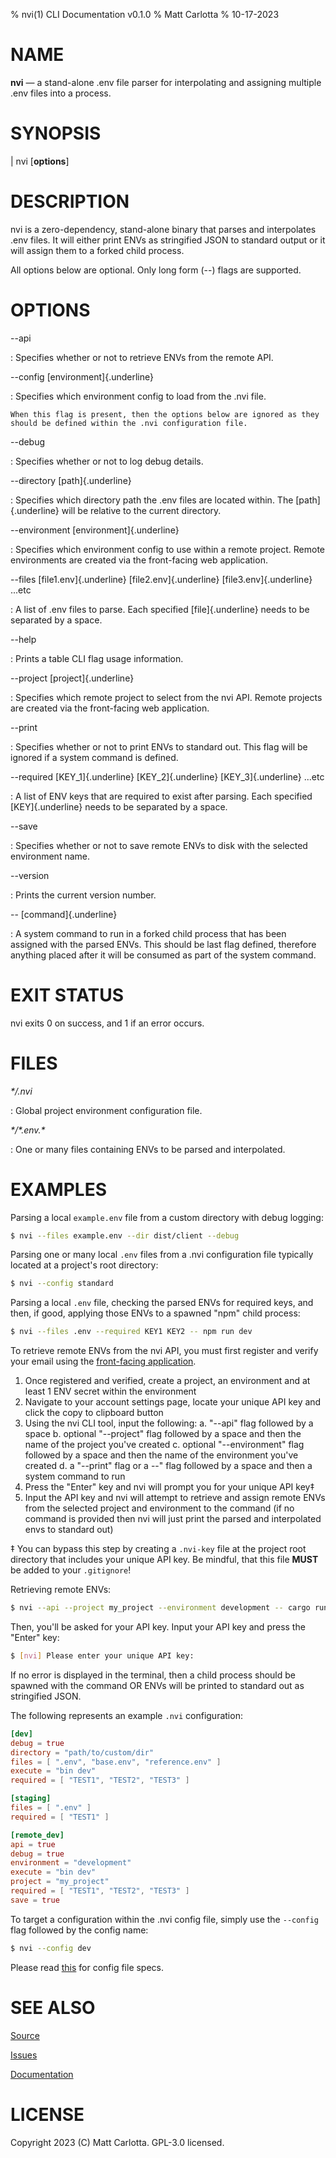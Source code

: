 % nvi(1) CLI Documentation v0.1.0
% Matt Carlotta
% 10-17-2023

# NAME

**nvi** — a stand-alone .env file parser for interpolating and assigning multiple .env files into a process.

# SYNOPSIS

| nvi \[**options**]

# DESCRIPTION

nvi is a zero-dependency, stand-alone binary that parses and interpolates .env files.
It will either print ENVs as stringified JSON to standard output or it will
assign them to a forked child process. 

All options below are optional. Only long form (\--) flags are supported.

# OPTIONS

\--api

:   Specifies whether or not to retrieve ENVs from the remote API.

\--config [environment]{.underline}

:  Specifies which environment config to load from the .nvi file. 

    When this flag is present, then the options below are ignored as they should be defined within the .nvi configuration file.

\--debug

:   Specifies whether or not to log debug details.

\--directory [path]{.underline}

:   Specifies which directory path the .env files are located within. The [path]{.underline} will be relative to the current directory.

\--environment [environment]{.underline}

:   Specifies which environment config to use within a remote project. Remote environments are created via the front-facing web application.

\--files [file1.env]{.underline} [file2.env]{.underline} [file3.env]{.underline} ...etc

:   A list of .env files to parse. Each specified [file]{.underline} needs to be separated by a space.

\--help

:   Prints a table CLI flag usage information.

\--project [project]{.underline}

:   Specifies which remote project to select from the nvi API. Remote projects are created via the front-facing web application.

\--print

:   Specifies whether or not to print ENVs to standard out. This flag will be ignored if a system command is defined.

\--required [KEY_1]{.underline} [KEY_2]{.underline} [KEY_3]{.underline} ...etc

:   A list of ENV keys that are required to exist after parsing. Each specified [KEY]{.underline} needs to be separated by a space.

\--save

:   Specifies whether or not to save remote ENVs to disk with the selected environment name.

\--version

:   Prints the current version number.

\-- [command]{.underline}

:   A system command to run in a forked child process that has been assigned with the parsed ENVs. This should be last flag defined, therefore anything placed after it will be consumed as part of the system command.

# EXIT STATUS

nvi exits 0 on success, and 1 if an error occurs.

# FILES

*\*/.nvi*

:   Global project environment configuration file.

*\*/\*.env.\**

:   One or many files containing ENVs to be parsed and interpolated.

# EXAMPLES

Parsing a local `example.env` file from a custom directory with debug logging:
```bash
$ nvi --files example.env --dir dist/client --debug
```

Parsing one or many local `.env` files from a .nvi configuration file typically located at a project's root directory:
```bash
$ nvi --config standard
```

Parsing a local `.env` file, checking the parsed ENVs for required keys, and then, if good, applying those ENVs to a spawned "npm" child process:
```bash
$ nvi --files .env --required KEY1 KEY2 -- npm run dev
```

To retrieve remote ENVs from the nvi API, you must first register and verify your email using the [front-facing application](https://github.com/mattcarlotta/nvi-app). 

1. Once registered and verified, create a project, an environment and at least 1 ENV secret within the environment
2. Navigate to your account settings page, locate your unique API key and click the copy to clipboard button
3. Using the nvi CLI tool, input the following:
    a. "\--api" flag followed by a space 
    b. optional "\--project" flag followed by a space and then the name of the project you've created
    c. optional "\--environment" flag followed by a space and then the name of the environment you've created
    d. a "\--print" flag or a \--" flag followed by a space and then a system command to run 
4. Press the "Enter" key and nvi will prompt you for your unique API key‡
5. Input the API key and nvi will attempt to retrieve and assign remote ENVs from the selected project and environment to the command (if no command is provided then nvi will just print the parsed and interpolated envs to standard out)

‡ You can bypass this step by creating a `.nvi-key` file at the project root directory that includes your unique API key. Be mindful, that this file **MUST** be added to your `.gitignore`!

Retrieving remote ENVs:
```bash
$ nvi --api --project my_project --environment development -- cargo run
```

Then, you'll be asked for your API key. Input your API key and press the "Enter" key:
```bash
$ [nvi] Please enter your unique API key: 
```

If no error is displayed in the terminal, then a child process should be spawned with the command OR ENVs will be printed to standard out as stringified JSON.

The following represents an example `.nvi` configuration:
```toml
[dev]
debug = true
directory = "path/to/custom/dir"
files = [ ".env", "base.env", "reference.env" ]
execute = "bin dev"
required = [ "TEST1", "TEST2", "TEST3" ]

[staging]
files = [ ".env" ]
required = [ "TEST1" ]

[remote_dev]
api = true
debug = true
environment = "development"
execute = "bin dev"
project = "my_project"
required = [ "TEST1", "TEST2", "TEST3" ]
save = true
```

To target a configuration within the .nvi config file, simply use the `--config` flag followed by the config name:
```bash
$ nvi --config dev
```

Please read [this](https://github.com/mattcarlotta/nvi#what-are-the-nvi-configuration-file-specs) for config file specs.

# SEE ALSO
[Source](https://github.com/mattcarlotta/nvi)

[Issues](https://github.com/mattcarlotta/nvi/issues)

[Documentation](https://github.com/mattcarlotta/nvi#README)

# LICENSE

Copyright 2023 (C) Matt Carlotta. GPL-3.0 licensed.
